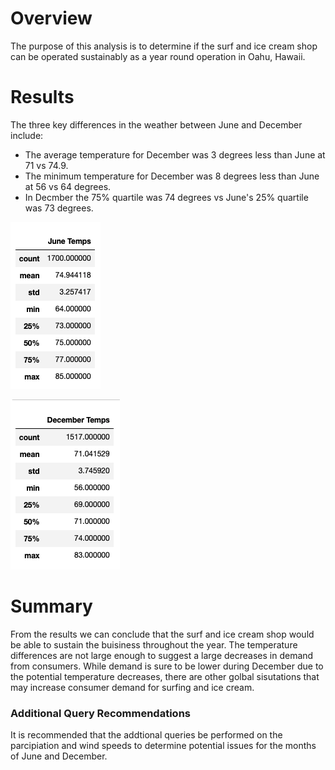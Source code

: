 # Overview
The purpose of this analysis is to determine if the surf and ice cream shop can be operated sustainably as a year round operation in Oahu, Hawaii.

# Results
The three key differences in the weather between June and December include:
* The average temperature for December was 3 degrees less than June at 71 vs 74.9. 
* The minimum temperature for December was 8 degrees less than June at 56 vs 64 degrees. 
* In Decmber the 75% quartile was 74 degrees vs June's 25% quartile was 73 degrees. 

![github-large](https://github.com/ChesterWilliamsDev/surfs_up/blob/main/June%20Statistics.png)

![github-large](https://github.com/ChesterWilliamsDev/surfs_up/blob/main/December%20Statistics.png)

# Summary
From the results we can conclude that the surf and ice cream shop would be able to sustain the buisiness throughout the year. The temperature differences are not large enough to suggest a large decreases in demand from consumers. While demand is sure to be lower during December due to the potential temperature decreases, there are other golbal sisutations that may increase consumer demand for surfing and ice cream. 

### Additional Query Recommendations
It is recommended that the addtional queries be performed on the parcipiation and wind speeds to determine potential issues for the months of June and December. 


